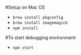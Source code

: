 #Setup on Mac OS

- `brew install pkgconfig`
- `brew install imagemagick`
- `npm install`

#To start debugging environment

- `npm start`